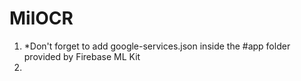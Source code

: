 # MilOCR
1. *Don't forget to add google-services.json inside the #app folder provided by Firebase ML Kit
2. 
